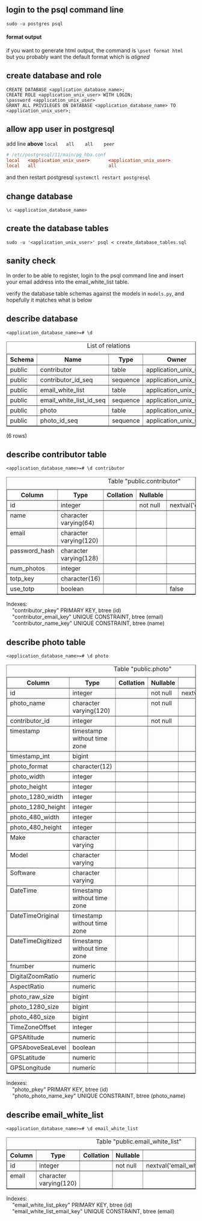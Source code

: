 ## login to the psql command line

`sudo -u postgres psql`

#### format output
if you want to generate html output, the command is `\pset format html`  
but you probably want the default format which is *aligned*

## create database and role

`CREATE DATABASE <application_database_name>;`  
`CREATE ROLE <application_unix_user> WITH LOGIN;`  
`\password <application_unix_user>`  
`GRANT ALL PRIVILEGES ON DATABASE <application_database_name> TO <application_unix_user>;`  

## allow app user in postgresql

add line **above** `local   all    all    peer`

```conf
# /etc/postgresql/11/main/pg_hba.conf
local   <application_unix_user>       <application_unix_user>                 md5
local   all                           all                                     peer
```

and then restart postgresql `systemctl restart postgresql`

## change database

`\c <application_database_name>`

## create the database tables
`sudo -u '<application_unix_user>' psql < create_database_tables.sql`

## sanity check
In order to be able to register, login to the psql command line
and insert your email address into the email_white_list table.

verify the database table schemas against the models in `models.py`,
and hopefully it matches what is below

## describe database 
`<application_database_name>=# \d`
<table border="1">
<caption>List of relations</caption>
<tr>
<th align="center">Schema</th>
<th align="center">Name</th>
<th align="center">Type</th>
<th align="center">Owner</th>
</tr>
<tr valign="top">
<td align="left">public</td>
<td align="left">contributor</td>
<td align="left">table</td>
<td align="left">application_unix_user</td>
</tr>
<tr valign="top">
<td align="left">public</td>
<td align="left">contributor_id_seq</td>
<td align="left">sequence</td>
<td align="left">application_unix_user</td>
</tr>
<tr valign="top">
<td align="left">public</td>
<td align="left">email_white_list</td>
<td align="left">table</td>
<td align="left">application_unix_user</td>
</tr>
<tr valign="top">
<td align="left">public</td>
<td align="left">email_white_list_id_seq</td>
<td align="left">sequence</td>
<td align="left">application_unix_user</td>
</tr>
<tr valign="top">
<td align="left">public</td>
<td align="left">photo</td>
<td align="left">table</td>
<td align="left">application_unix_user</td>
</tr>
<tr valign="top">
<td align="left">public</td>
<td align="left">photo_id_seq</td>
<td align="left">sequence</td>
<td align="left">application_unix_user</td>
</tr>
</table>
<p>(6 rows)<br />
</p>


## describe contributor table
`<application_database_name>=# \d contributor`
<table border="1">
<caption>Table &quot;public.contributor&quot;</caption>
<tr>
<th align="center">Column</th>
<th align="center">Type</th>
<th align="center">Collation</th>
<th align="center">Nullable</th>
<th align="center">Default</th>
</tr>
<tr valign="top">
<td align="left">id</td>
<td align="left">integer</td>
<td align="left">&nbsp; </td>
<td align="left">not null</td>
<td align="left">nextval('contributor_id_seq'::regclass)</td>
</tr>
<tr valign="top">
<td align="left">name</td>
<td align="left">character varying(64)</td>
<td align="left">&nbsp; </td>
<td align="left">&nbsp; </td>
<td align="left">&nbsp; </td>
</tr>
<tr valign="top">
<td align="left">email</td>
<td align="left">character varying(120)</td>
<td align="left">&nbsp; </td>
<td align="left">&nbsp; </td>
<td align="left">&nbsp; </td>
</tr>
<tr valign="top">
<td align="left">password_hash</td>
<td align="left">character varying(128)</td>
<td align="left">&nbsp; </td>
<td align="left">&nbsp; </td>
<td align="left">&nbsp; </td>
</tr>
<tr valign="top">
<td align="left">num_photos</td>
<td align="left">integer</td>
<td align="left">&nbsp; </td>
<td align="left">&nbsp; </td>
<td align="left">&nbsp; </td>
</tr>
<tr valign="top">
<td align="left">totp_key</td>
<td align="left">character(16)</td>
<td align="left">&nbsp; </td>
<td align="left">&nbsp; </td>
<td align="left">&nbsp; </td>
</tr>
<tr valign="top">
<td align="left">use_totp</td>
<td align="left">boolean</td>
<td align="left">&nbsp; </td>
<td align="left">&nbsp; </td>
<td align="left">false</td>
</tr>
</table>
<p>Indexes:<br />
&nbsp;&nbsp;&nbsp;&nbsp;&quot;contributor_pkey&quot; PRIMARY KEY, btree (id)<br />
&nbsp;&nbsp;&nbsp;&nbsp;&quot;contributor_email_key&quot; UNIQUE CONSTRAINT, btree (email)<br />
&nbsp;&nbsp;&nbsp;&nbsp;&quot;contributor_name_key&quot; UNIQUE CONSTRAINT, btree (name)<br />
</p>

## describe photo table
`<application_database_name>=# \d photo`
<table border="1">
<caption>Table &quot;public.photo&quot;</caption>
<tr>
<th align="center">Column</th>
<th align="center">Type</th>
<th align="center">Collation</th>
<th align="center">Nullable</th>
<th align="center">Default</th>
</tr>
<tr valign="top">
<td align="left">id</td>
<td align="left">integer</td>
<td align="left">&nbsp; </td>
<td align="left">not null</td>
<td align="left">nextval('photo_id_seq'::regclass)</td>
</tr>
<tr valign="top">
<td align="left">photo_name</td>
<td align="left">character varying(120)</td>
<td align="left">&nbsp; </td>
<td align="left">not null</td>
<td align="left">&nbsp; </td>
</tr>
<tr valign="top">
<td align="left">contributor_id</td>
<td align="left">integer</td>
<td align="left">&nbsp; </td>
<td align="left">not null</td>
<td align="left">&nbsp; </td>
</tr>
<tr valign="top">
<td align="left">timestamp</td>
<td align="left">timestamp without time zone</td>
<td align="left">&nbsp; </td>
<td align="left">&nbsp; </td>
<td align="left">&nbsp; </td>
</tr>
<tr valign="top">
<td align="left">timestamp_int</td>
<td align="left">bigint</td>
<td align="left">&nbsp; </td>
<td align="left">&nbsp; </td>
<td align="left">&nbsp; </td>
</tr>
<tr valign="top">
<td align="left">photo_format</td>
<td align="left">character(12)</td>
<td align="left">&nbsp; </td>
<td align="left">&nbsp; </td>
<td align="left">&nbsp; </td>
</tr>
<tr valign="top">
<td align="left">photo_width</td>
<td align="left">integer</td>
<td align="left">&nbsp; </td>
<td align="left">&nbsp; </td>
<td align="left">&nbsp; </td>
</tr>
<tr valign="top">
<td align="left">photo_height</td>
<td align="left">integer</td>
<td align="left">&nbsp; </td>
<td align="left">&nbsp; </td>
<td align="left">&nbsp; </td>
</tr>
<tr valign="top">
<td align="left">photo_1280_width</td>
<td align="left">integer</td>
<td align="left">&nbsp; </td>
<td align="left">&nbsp; </td>
<td align="left">&nbsp; </td>
</tr>
<tr valign="top">
<td align="left">photo_1280_height</td>
<td align="left">integer</td>
<td align="left">&nbsp; </td>
<td align="left">&nbsp; </td>
<td align="left">&nbsp; </td>
</tr>
<tr valign="top">
<td align="left">photo_480_width</td>
<td align="left">integer</td>
<td align="left">&nbsp; </td>
<td align="left">&nbsp; </td>
<td align="left">&nbsp; </td>
</tr>
<tr valign="top">
<td align="left">photo_480_height</td>
<td align="left">integer</td>
<td align="left">&nbsp; </td>
<td align="left">&nbsp; </td>
<td align="left">&nbsp; </td>
</tr>
<tr valign="top">
<td align="left">Make</td>
<td align="left">character varying</td>
<td align="left">&nbsp; </td>
<td align="left">&nbsp; </td>
<td align="left">&nbsp; </td>
</tr>
<tr valign="top">
<td align="left">Model</td>
<td align="left">character varying</td>
<td align="left">&nbsp; </td>
<td align="left">&nbsp; </td>
<td align="left">&nbsp; </td>
</tr>
<tr valign="top">
<td align="left">Software</td>
<td align="left">character varying</td>
<td align="left">&nbsp; </td>
<td align="left">&nbsp; </td>
<td align="left">&nbsp; </td>
</tr>
<tr valign="top">
<td align="left">DateTime</td>
<td align="left">timestamp without time zone</td>
<td align="left">&nbsp; </td>
<td align="left">&nbsp; </td>
<td align="left">&nbsp; </td>
</tr>
<tr valign="top">
<td align="left">DateTimeOriginal</td>
<td align="left">timestamp without time zone</td>
<td align="left">&nbsp; </td>
<td align="left">&nbsp; </td>
<td align="left">&nbsp; </td>
</tr>
<tr valign="top">
<td align="left">DateTimeDigitized</td>
<td align="left">timestamp without time zone</td>
<td align="left">&nbsp; </td>
<td align="left">&nbsp; </td>
<td align="left">&nbsp; </td>
</tr>
<tr valign="top">
<td align="left">fnumber</td>
<td align="left">numeric</td>
<td align="left">&nbsp; </td>
<td align="left">&nbsp; </td>
<td align="left">&nbsp; </td>
</tr>
<tr valign="top">
<td align="left">DigitalZoomRatio</td>
<td align="left">numeric</td>
<td align="left">&nbsp; </td>
<td align="left">&nbsp; </td>
<td align="left">&nbsp; </td>
</tr>
<tr valign="top">
<td align="left">AspectRatio</td>
<td align="left">numeric</td>
<td align="left">&nbsp; </td>
<td align="left">&nbsp; </td>
<td align="left">&nbsp; </td>
</tr>
<tr valign="top">
<td align="left">photo_raw_size</td>
<td align="left">bigint</td>
<td align="left">&nbsp; </td>
<td align="left">&nbsp; </td>
<td align="left">&nbsp; </td>
</tr>
<tr valign="top">
<td align="left">photo_1280_size</td>
<td align="left">bigint</td>
<td align="left">&nbsp; </td>
<td align="left">&nbsp; </td>
<td align="left">&nbsp; </td>
</tr>
<tr valign="top">
<td align="left">photo_480_size</td>
<td align="left">bigint</td>
<td align="left">&nbsp; </td>
<td align="left">&nbsp; </td>
<td align="left">&nbsp; </td>
</tr>
<tr valign="top">
<td align="left">TimeZoneOffset</td>
<td align="left">integer</td>
<td align="left">&nbsp; </td>
<td align="left">&nbsp; </td>
<td align="left">&nbsp; </td>
</tr>
<tr valign="top">
<td align="left">GPSAltitude</td>
<td align="left">numeric</td>
<td align="left">&nbsp; </td>
<td align="left">&nbsp; </td>
<td align="left">&nbsp; </td>
</tr>
<tr valign="top">
<td align="left">GPSAboveSeaLevel</td>
<td align="left">boolean</td>
<td align="left">&nbsp; </td>
<td align="left">&nbsp; </td>
<td align="left">&nbsp; </td>
</tr>
<tr valign="top">
<td align="left">GPSLatitude</td>
<td align="left">numeric</td>
<td align="left">&nbsp; </td>
<td align="left">&nbsp; </td>
<td align="left">&nbsp; </td>
</tr>
<tr valign="top">
<td align="left">GPSLongitude</td>
<td align="left">numeric</td>
<td align="left">&nbsp; </td>
<td align="left">&nbsp; </td>
<td align="left">&nbsp; </td>
</tr>
</table>
<p>Indexes:<br />
&nbsp;&nbsp;&nbsp;&nbsp;&quot;photo_pkey&quot; PRIMARY KEY, btree (id)<br />
&nbsp;&nbsp;&nbsp;&nbsp;&quot;photo_photo_name_key&quot; UNIQUE CONSTRAINT, btree (photo_name)<br />
</p>


## describe email_white_list
`<application_database_name>=# \d email_white_list`
<table border="1">
<caption>Table &quot;public.email_white_list&quot;</caption>
<tr>
<th align="center">Column</th>
<th align="center">Type</th>
<th align="center">Collation</th>
<th align="center">Nullable</th>
<th align="center">Default</th>
</tr>
<tr valign="top">
<td align="left">id</td>
<td align="left">integer</td>
<td align="left">&nbsp; </td>
<td align="left">not null</td>
<td align="left">nextval('email_white_list_id_seq'::regclass)</td>
</tr>
<tr valign="top">
<td align="left">email</td>
<td align="left">character varying(120)</td>
<td align="left">&nbsp; </td>
<td align="left">&nbsp; </td>
<td align="left">&nbsp; </td>
</tr>
</table>
<p>Indexes:<br />
&nbsp;&nbsp;&nbsp;&nbsp;&quot;email_white_list_pkey&quot; PRIMARY KEY, btree (id)<br />
&nbsp;&nbsp;&nbsp;&nbsp;&quot;email_white_list_email_key&quot; UNIQUE CONSTRAINT, btree (email)<br />
</p>
